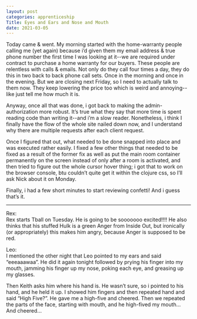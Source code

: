 ```yaml
---
layout: post 
categories: apprenticeship
Title: Eyes and Ears and Nose and Mouth
date: 2021-03-05
---
```


Today came & went.  My morning started with the home-warranty people calling me (yet again) because i’d given them my email address & true phone number the first time I was looking at it--we are required under contract to purchase a home warranty for our buyers.  These people are relentless with calls & emails.  Not only do they call four times a day, they do this in two back to back phone call sets.  Once in the morning and once in the evening.  But we are closing next Friday, so I need to actually talk to them now.  They keep lowering the price too which is weird and annoying--like just tell me how much it is.

Anyway, once all that was done, i got back to making the admin-authorization more robust.  It’s true what they say that more time is spent reading code than writing it--and i’m a slow reader.  Nonetheless, i think I finally have the flow of the whole site nailed down now, and I understand why there are multiple requests after each client request. 

Once I figured that out, what needed to be done snapped into place and was executed rather easily.  I fixed a few other things that needed to be fixed as a result of the former fix as well as put the main room container permanently on the screen instead of only after a room is activated, and then tried to figure out the whole cursor hover thing; i got that to work on the browser console, btu couldn’t quite get it within the clojure css, so I’ll ask Nick about it on Monday.  

Finally, i had a few short minutes to start reviewing confetti!  And i guess that’s it.


***

Rex:  
Rex starts Tball on Tuesday.  He is going to be sooooooo excited!!!!  He also thinks that his stuffed Hulk is a green Anger from Inside Out, but ironically (or appropriately) this makes him angry, because Anger is supposed to be red.

Leo:  
I mentioned the other night that Leo pointed to my ears and said “eeeaaawaa”.  He did it again tonight followed by prying his finger into my mouth, jamming his finger up my nose, poking each eye, and greasing up my glasses.  

Then Keith asks him where his hand is.  He wasn’t sure, so i pointed to his hand, and he held it up.  I showed him fingers and then repeated hand and said “High Five?”.  He gave me a high-five and cheered.  Then we repeated the parts of the face, starting with mouth, and he high-fived my mouth…  And cheered...

